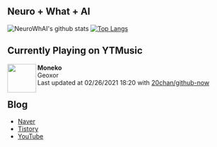 ## Neuro + What + AI

![NeuroWhAI's github stats](https://github-readme-stats.vercel.app/api?username=neurowhai&count_private=true&show_icons=true)
[![Top Langs](https://github-readme-stats.vercel.app/api/top-langs/?username=neurowhai&layout=compact)](https://github.com/anuraghazra/github-readme-stats)

## Currently Playing on YTMusic

[<img align="left" height="65" src="https://lh3.googleusercontent.com/hpaM_3Cb5iXKusxiQTcsCqbPI7wwWgdgiNvOOvah_iwUYTHDkoQwnltahYcj4JSMmhsuaJzkqroDoWc">](https://music.youtube.com/channel/UCJHA2F-a3tqfftyUDbIxaDQ)

**Moneko**  
Geoxor  
Last updated at 02/26/2021 18:20 with [20chan/github-now](https://github.com/20chan/github-now)

## Blog

- [Naver](http://blog.naver.com/neurowhai)
- [Tistory](http://neurowhai.tistory.com/)
- [YouTube](https://www.youtube.com/channel/UCB_v1xU6laBHOeH6z4L-Mtw)
